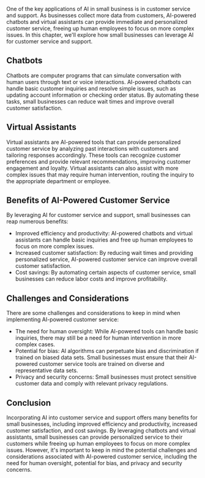 

One of the key applications of AI in small business is in customer service and support. As businesses collect more data from customers, AI-powered chatbots and virtual assistants can provide immediate and personalized customer service, freeing up human employees to focus on more complex issues. In this chapter, we'll explore how small businesses can leverage AI for customer service and support.

Chatbots
--------

Chatbots are computer programs that can simulate conversation with human users through text or voice interactions. AI-powered chatbots can handle basic customer inquiries and resolve simple issues, such as updating account information or checking order status. By automating these tasks, small businesses can reduce wait times and improve overall customer satisfaction.

Virtual Assistants
------------------

Virtual assistants are AI-powered tools that can provide personalized customer service by analyzing past interactions with customers and tailoring responses accordingly. These tools can recognize customer preferences and provide relevant recommendations, improving customer engagement and loyalty. Virtual assistants can also assist with more complex issues that may require human intervention, routing the inquiry to the appropriate department or employee.

Benefits of AI-Powered Customer Service
---------------------------------------

By leveraging AI for customer service and support, small businesses can reap numerous benefits:

* Improved efficiency and productivity: AI-powered chatbots and virtual assistants can handle basic inquiries and free up human employees to focus on more complex issues.
* Increased customer satisfaction: By reducing wait times and providing personalized service, AI-powered customer service can improve overall customer satisfaction.
* Cost savings: By automating certain aspects of customer service, small businesses can reduce labor costs and improve profitability.

Challenges and Considerations
-----------------------------

There are some challenges and considerations to keep in mind when implementing AI-powered customer service:

* The need for human oversight: While AI-powered tools can handle basic inquiries, there may still be a need for human intervention in more complex cases.
* Potential for bias: AI algorithms can perpetuate bias and discrimination if trained on biased data sets. Small businesses must ensure that their AI-powered customer service tools are trained on diverse and representative data sets.
* Privacy and security concerns: Small businesses must protect sensitive customer data and comply with relevant privacy regulations.

Conclusion
----------

Incorporating AI into customer service and support offers many benefits for small businesses, including improved efficiency and productivity, increased customer satisfaction, and cost savings. By leveraging chatbots and virtual assistants, small businesses can provide personalized service to their customers while freeing up human employees to focus on more complex issues. However, it's important to keep in mind the potential challenges and considerations associated with AI-powered customer service, including the need for human oversight, potential for bias, and privacy and security concerns.
